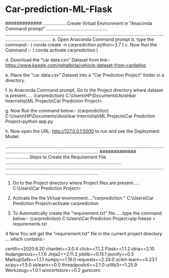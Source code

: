 # Car-prediction-ML-Flask

############# ...................Create Virtual Environment in "Anaconda Command prompt" ................................................
................................................................................................................................................................
a. Open Anaconda Command prompt
b. type the command:- ( conda create -n carprediction python=3.7 )
c. Now Run the Command :- ( conda activate carprediction )

d. Download the "car data.csv" Dataset from link:-
https://www.kaggle.com/nehalbirla/vehicle-dataset-from-cardekho

e. Place the "car data.csv" Dataset into a "Car Prediction Project" folder in a directory.

f. In Anaconda Command prompt, Go to the Project directory where dataset is present.....
  (carprediction) C:\Users\HP\Documents\Avishkar Internship\ML Projects\Car Prediction Project>

g. Now Run the command below:-
  (carprediction) C:\Users\HP\Documents\Avishkar Internship\ML Projects\Car Prediction Project>python app.py

h. Now open the URL: http://127.0.0.1:5000 to run and see the Deployment Model.

.....................................................................................................................................................................................................
############# ...................Steps to Create the Requirement File ...........................................................................................
.....................................................................................................................................................................................................

1.   Go to the Project directory where Project files are present.....
      C:\Users\Car Prediction Project>

2.  Activate the the Virtual environment...."carprediction "
     C:\Users\Car Prediction Project>activate carprediction 

3. To Automatically create the "requirement.txt" file......type the command below:-
   (carprediction) C:\Users\Car Prediction Project>pip freeze > requirements.txt

4 Now You will get the "requirement.txt" file in the current project directory ....which contains:-

certifi==2020.6.20
chardet==3.0.4
click==7.1.2
Flask==1.1.2
idna==2.10
itsdangerous==1.1.0
Jinja2==2.11.2
joblib==0.15.1
jsonify==0.5
MarkupSafe==1.1.1
numpy==1.19.0
requests==2.24.0
scikit-learn==0.23.1
scipy==1.5.0
sklearn==0.0
threadpoolctl==2.1.0
urllib3==1.25.9
Werkzeug==1.0.1
wincertstore==0.2
gunicorn

